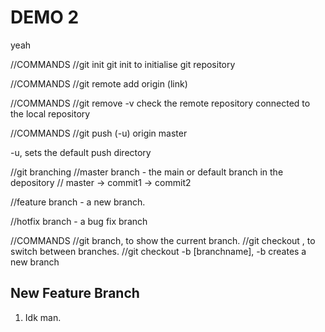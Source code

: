 # DEMO 2

yeah

//COMMANDS
//git init
git init to initialise git repository

//COMMANDS
//git remote add origin (link)

//COMMANDS
//git remove -v
check the remote repository connected to the local repository

//COMMANDS
//git push (-u) origin master

-u, sets the default push directory

//git branching
//master branch - the main or default branch in the depository
// master -> commit1 -> commit2

//feature branch - a new branch.

//hotfix branch - a bug fix branch

//COMMANDS
//git branch, to show the current branch.
//git checkout , to switch between branches.
//git checkout -b [branchname], -b creates a new branch

## New Feature Branch

1. Idk man.
